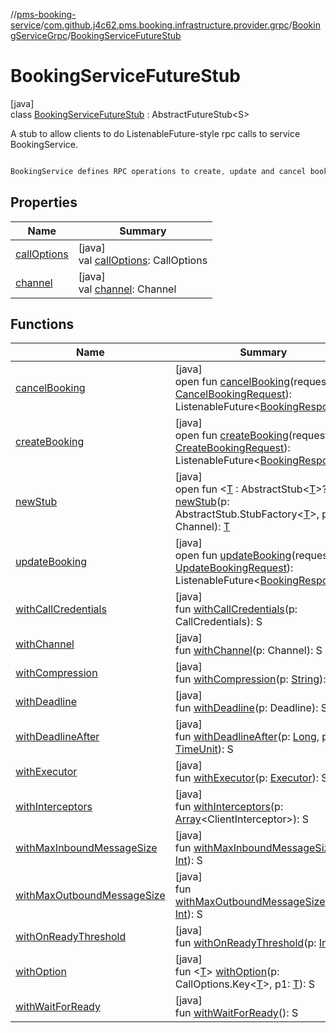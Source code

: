 //[pms-booking-service](../../../../index.md)/[com.github.j4c62.pms.booking.infrastructure.provider.grpc](../../index.md)/[BookingServiceGrpc](../index.md)/[BookingServiceFutureStub](index.md)

# BookingServiceFutureStub

[java]\
class [BookingServiceFutureStub](index.md) : AbstractFutureStub&lt;S&gt; 

A stub to allow clients to do ListenableFuture-style rpc calls to service BookingService. 

```kotlin

BookingService defines RPC operations to create, update and cancel bookings.

```

## Properties

| Name | Summary |
|---|---|
| [callOptions](index.md#1161172963%2FProperties%2F-1170581573) | [java]<br>val [callOptions](index.md#1161172963%2FProperties%2F-1170581573): CallOptions |
| [channel](index.md#-1460774496%2FProperties%2F-1170581573) | [java]<br>val [channel](index.md#-1460774496%2FProperties%2F-1170581573): Channel |

## Functions

| Name | Summary |
|---|---|
| [cancelBooking](cancel-booking.md) | [java]<br>open fun [cancelBooking](cancel-booking.md)(request: [CancelBookingRequest](../../-cancel-booking-request/index.md)): ListenableFuture&lt;[BookingResponse](../../-booking-response/index.md)&gt; |
| [createBooking](create-booking.md) | [java]<br>open fun [createBooking](create-booking.md)(request: [CreateBookingRequest](../../-create-booking-request/index.md)): ListenableFuture&lt;[BookingResponse](../../-booking-response/index.md)&gt; |
| [newStub](index.md#-1768140982%2FFunctions%2F-1170581573) | [java]<br>open fun &lt;[T](index.md#-1768140982%2FFunctions%2F-1170581573) : AbstractStub&lt;[T](index.md#-1768140982%2FFunctions%2F-1170581573)&gt;?&gt; [newStub](index.md#-1768140982%2FFunctions%2F-1170581573)(p: AbstractStub.StubFactory&lt;[T](index.md#-1768140982%2FFunctions%2F-1170581573)&gt;, p1: Channel): [T](index.md#-1768140982%2FFunctions%2F-1170581573) |
| [updateBooking](update-booking.md) | [java]<br>open fun [updateBooking](update-booking.md)(request: [UpdateBookingRequest](../../-update-booking-request/index.md)): ListenableFuture&lt;[BookingResponse](../../-booking-response/index.md)&gt; |
| [withCallCredentials](index.md#-1294232735%2FFunctions%2F-1170581573) | [java]<br>fun [withCallCredentials](index.md#-1294232735%2FFunctions%2F-1170581573)(p: CallCredentials): S |
| [withChannel](index.md#1557089985%2FFunctions%2F-1170581573) | [java]<br>fun [withChannel](index.md#1557089985%2FFunctions%2F-1170581573)(p: Channel): S |
| [withCompression](index.md#-843793794%2FFunctions%2F-1170581573) | [java]<br>fun [withCompression](index.md#-843793794%2FFunctions%2F-1170581573)(p: [String](https://docs.oracle.com/en/java/javase/23/docs/api/java.base/java/lang/String.html)): S |
| [withDeadline](index.md#1423577849%2FFunctions%2F-1170581573) | [java]<br>fun [withDeadline](index.md#1423577849%2FFunctions%2F-1170581573)(p: Deadline): S |
| [withDeadlineAfter](index.md#1521015588%2FFunctions%2F-1170581573) | [java]<br>fun [withDeadlineAfter](index.md#1521015588%2FFunctions%2F-1170581573)(p: [Long](https://kotlinlang.org/api/core/kotlin-stdlib/kotlin/-long/index.html), p1: [TimeUnit](https://docs.oracle.com/en/java/javase/23/docs/api/java.base/java/util/concurrent/TimeUnit.html)): S |
| [withExecutor](index.md#1204550138%2FFunctions%2F-1170581573) | [java]<br>fun [withExecutor](index.md#1204550138%2FFunctions%2F-1170581573)(p: [Executor](https://docs.oracle.com/en/java/javase/23/docs/api/java.base/java/util/concurrent/Executor.html)): S |
| [withInterceptors](index.md#532964903%2FFunctions%2F-1170581573) | [java]<br>fun [withInterceptors](index.md#532964903%2FFunctions%2F-1170581573)(p: [Array](https://kotlinlang.org/api/core/kotlin-stdlib/kotlin/-array/index.html)&lt;ClientInterceptor&gt;): S |
| [withMaxInboundMessageSize](index.md#1309462429%2FFunctions%2F-1170581573) | [java]<br>fun [withMaxInboundMessageSize](index.md#1309462429%2FFunctions%2F-1170581573)(p: [Int](https://kotlinlang.org/api/core/kotlin-stdlib/kotlin/-int/index.html)): S |
| [withMaxOutboundMessageSize](index.md#-455319018%2FFunctions%2F-1170581573) | [java]<br>fun [withMaxOutboundMessageSize](index.md#-455319018%2FFunctions%2F-1170581573)(p: [Int](https://kotlinlang.org/api/core/kotlin-stdlib/kotlin/-int/index.html)): S |
| [withOnReadyThreshold](index.md#865100489%2FFunctions%2F-1170581573) | [java]<br>fun [withOnReadyThreshold](index.md#865100489%2FFunctions%2F-1170581573)(p: [Int](https://kotlinlang.org/api/core/kotlin-stdlib/kotlin/-int/index.html)): S |
| [withOption](index.md#1975717102%2FFunctions%2F-1170581573) | [java]<br>fun &lt;[T](index.md#1975717102%2FFunctions%2F-1170581573)&gt; [withOption](index.md#1975717102%2FFunctions%2F-1170581573)(p: CallOptions.Key&lt;[T](index.md#1975717102%2FFunctions%2F-1170581573)&gt;, p1: [T](index.md#1975717102%2FFunctions%2F-1170581573)): S |
| [withWaitForReady](index.md#-383345726%2FFunctions%2F-1170581573) | [java]<br>fun [withWaitForReady](index.md#-383345726%2FFunctions%2F-1170581573)(): S |